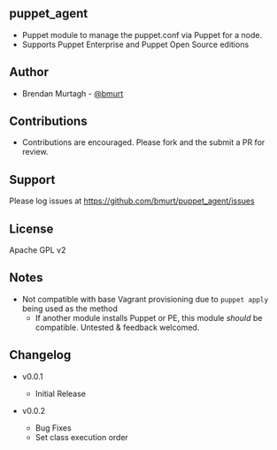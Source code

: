 puppet_agent
-------

* Puppet module to manage the puppet.conf via Puppet for a node.
* Supports Puppet Enterprise and Puppet Open Source editions

Author
-------

* Brendan Murtagh - [@bmurt](https://github.com/bmurt/)

Contributions
-------

* Contributions are encouraged. Please fork and the submit a PR for review.

Support
-------

Please log issues at https://github.com/bmurt/puppet_agent/issues

License
-------

Apache GPL v2

Notes
-------
* Not compatible with base Vagrant provisioning due to `puppet apply` being used as the method
  - If another module installs Puppet or PE, this module _should_ be compatible. Untested & feedback welcomed.

Changelog
-------

* v0.0.1
  - Initial Release

* v0.0.2
  - Bug Fixes
  - Set class execution order